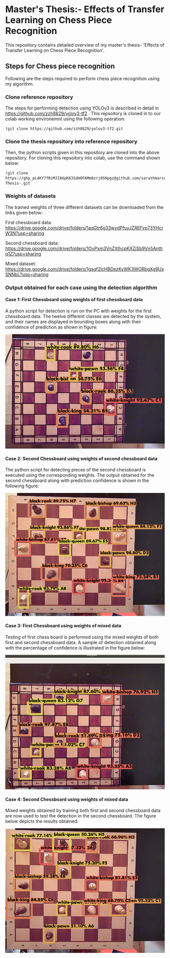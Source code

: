 # Master's Thesis:- Effects of Transfer Learning on Chess Piece Recognition

This repository contains detailed overview of my master's thesis- 'Effects of Transfer Learning on Chess Piece Recognition'. 


## Steps for Chess piece recognition
Following are the steps required to perform chess piece recognition using my algorithm.

### Clone reference repository

The steps for performing detection using YOLOv3 is described in detail in https://github.com/zzh8829/yolov3-tf2 . This repsoitory is cloned in to our colab working environemnt using the following operation: 

    !git clone https://github.com/zzh8829/yolov3-tf2.git

### Clone the thesis repository into reference repository

Then, the python scripts given in this repository are cloned into the above repository. For cloning this repsoitory into colab, use the command shown below:

    !git clone https://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@github.com/sarathmarson/Masters-Thesis-.git
    
### Weights of datasets

The trained weights of three different datasets can be downloaded from the links given below:

First chessboard data: https://drive.google.com/drive/folders/1aqGtr6g33wydPfuyJZREFyp73YHcrW3N?usp=sharing

Second chessboard data: https://drive.google.com/drive/folders/1OvPxm3VnZXlhcpKXZjSb9Vn5Anttiq1Z?usp=sharing

Mixed dataset: https://drive.google.com/drive/folders/1gsqf2lcHBDezKyWK3WORbgXg9UxSNNbL?usp=sharing

### Output obtained for each case using the detection algorithm

#### Case 1: First Chessboard using weights of first chessboard data
A python script for detection is run on the PC with weights for the first chessboard data. The twelve different classes are detected by the system, and their
names are displayed in bounding boxes along with their confidence of prediction as shown in figure:

![alt text](images/ch_sm_ori.png)

#### Case 2: Second Chessboard using weights of second chessboard data
The python script for detecting pieces of the second chessboard is executed using the corresponding weights. The output obtained for the second chessboard along with prediction confidence is shown in the following figure:

![alt text](images/ch_big_ori.png)

#### Case 3: First Chessboard using weights of mixed data
Testing of first chess board is performed using the mixed weights of both first and second chessboard data. A sample of detection obtained along with the percentage of confidence is illustrated in the figure below: 

![alt text](images/ch_sm_mix.png)

#### Case 4: Second Chessboard using weights of mixed data
Mixed weights obtained by training both first and second chessboard data are now used to test the detection in the second chessboard. The figure below depicts the results obtained:

![alt text](images/ch_big_mix.png)
















